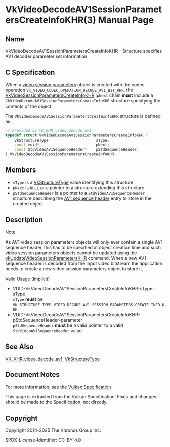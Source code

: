 # VkVideoDecodeAV1SessionParametersCreateInfoKHR(3) Manual Page

## Name

VkVideoDecodeAV1SessionParametersCreateInfoKHR - Structure specifies AV1 decoder parameter set information



## [](#_c_specification)C Specification

When a [video session parameters](https://registry.khronos.org/vulkan/specs/latest/html/vkspec.html#video-session-parameters) object is created with the codec operation `VK_VIDEO_CODEC_OPERATION_DECODE_AV1_BIT_KHR`, the [VkVideoSessionParametersCreateInfoKHR](https://registry.khronos.org/vulkan/specs/latest/man/html/VkVideoSessionParametersCreateInfoKHR.html)::`pNext` chain **must** include a `VkVideoDecodeAV1SessionParametersCreateInfoKHR` structure specifying the contents of the object.

The `VkVideoDecodeAV1SessionParametersCreateInfoKHR` structure is defined as:

```c++
// Provided by VK_KHR_video_decode_av1
typedef struct VkVideoDecodeAV1SessionParametersCreateInfoKHR {
    VkStructureType                     sType;
    const void*                         pNext;
    const StdVideoAV1SequenceHeader*    pStdSequenceHeader;
} VkVideoDecodeAV1SessionParametersCreateInfoKHR;
```

## [](#_members)Members

- `sType` is a [VkStructureType](https://registry.khronos.org/vulkan/specs/latest/man/html/VkStructureType.html) value identifying this structure.
- `pNext` is `NULL` or a pointer to a structure extending this structure.
- `pStdSequenceHeader` is a pointer to a `StdVideoAV1SequenceHeader` structure describing the [AV1 sequence header](https://registry.khronos.org/vulkan/specs/latest/html/vkspec.html#decode-av1-sequence-header) entry to store in the created object.

## [](#_description)Description

Note

As AV1 video session parameters objects will only ever contain a single AV1 sequence header, this has to be specified at object creation time and such video session parameters objects cannot be updated using the [vkUpdateVideoSessionParametersKHR](https://registry.khronos.org/vulkan/specs/latest/man/html/vkUpdateVideoSessionParametersKHR.html) command. When a new AV1 sequence header is decoded from the input video bitstream the application needs to create a new video session parameters object to store it.

Valid Usage (Implicit)

- [](#VUID-VkVideoDecodeAV1SessionParametersCreateInfoKHR-sType-sType)VUID-VkVideoDecodeAV1SessionParametersCreateInfoKHR-sType-sType  
  `sType` **must** be `VK_STRUCTURE_TYPE_VIDEO_DECODE_AV1_SESSION_PARAMETERS_CREATE_INFO_KHR`
- [](#VUID-VkVideoDecodeAV1SessionParametersCreateInfoKHR-pStdSequenceHeader-parameter)VUID-VkVideoDecodeAV1SessionParametersCreateInfoKHR-pStdSequenceHeader-parameter  
  `pStdSequenceHeader` **must** be a valid pointer to a valid `StdVideoAV1SequenceHeader` value

## [](#_see_also)See Also

[VK\_KHR\_video\_decode\_av1](https://registry.khronos.org/vulkan/specs/latest/man/html/VK_KHR_video_decode_av1.html), [VkStructureType](https://registry.khronos.org/vulkan/specs/latest/man/html/VkStructureType.html)

## [](#_document_notes)Document Notes

For more information, see the [Vulkan Specification](https://registry.khronos.org/vulkan/specs/latest/html/vkspec.html#VkVideoDecodeAV1SessionParametersCreateInfoKHR)

This page is extracted from the Vulkan Specification. Fixes and changes should be made to the Specification, not directly.

## [](#_copyright)Copyright

Copyright 2014-2025 The Khronos Group Inc.

SPDX-License-Identifier: CC-BY-4.0